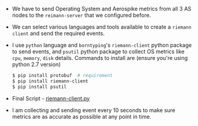 * We have to send Operating System and Aerospike metrics from all 3 AS nodes to the `reimann-server` that we configured before.

* We can select various languages and tools available to create a `riemann client` and send the required events.

* I use `python` language and `borntyping`'s `riemann-client` python package to send events, and `psutil` python package to collect OS metrics like `cpu`, `memory`, `disk` details. Commands to install are (ensure you're using python 2.7 version)
    ```bash
    $ pip install protobuf  # requirement
    $ pip install riemann-client
    $ pip install psutil
    ```

* Final Script - [riemann-client.py](https://github.com/alwaysiamkk/Internship/blob/main/Week%208/riemann-client.py)

* I am collecting and sending event every 10 seconds to make sure metrics are as accurate as possible at any point in time.
